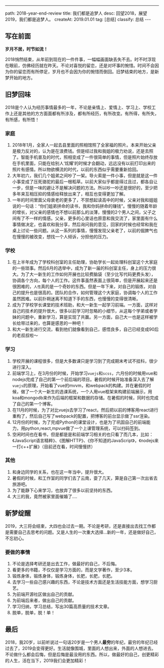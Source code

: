 ---
path: 2018-year-end-review
title: 我们都是追梦人
desc: 回望2018，展望2019，我们都是追梦人。
createAt: 2019.01.01
tag: [总结]
classify: 总结
​--- 
## 写在前面

**岁月不居，时节如流！**

2018悄然结束，从年前到现在的一件件事，一幅幅画面缺丢失不去。时不时浮现在眼前，仿佛经历就在昨天。不论对喜悦的留恋，还是对坏事的惋惜。时间不会因为你的留恋而有所停足，岁月也不会因为你的惋惜而倒回。旧梦结束的地方，是新梦开始的地方。

## 旧梦回味

2018是个人认为经历事情最多的一年，不论是亲情上、爱情上、学习上、学校工作上还是其他的方方面面都有所涉及，都有所经历，有所改变。有所得，有所失，有所感，有所悟！

### 家庭

1. 2018年1月，全家人一起去县里面的照相馆照了全家福的照片。本来开始父亲是极力反对的，认为是在浪费钱。但是经过我和我姐的极力劝说，还是去照了。智能手机普及的时代，照相变成了一件很简单的事情，但是照片始终存放在手机里面，只能在给别人‘炫耀’的时候才会翻动，远远没有以前打印出来的照片有感情。所以物欲横流的时代，以前的东西似乎需要重新拾回。
2. 大年初六，我们几个姐弟之间吵了一架。导火索是一件小事，但是就是这一件小事变成了压死骆驼的最后一根稻草。以前大家似乎都是得过且过，都各自让一步，但是一味的避让不是解决问题的方法。所以吵一吵还是很好的，至少把多年来互相压抑的情感给释放出来了，相互也变得更加了解。
3. 一年的时间里面父母衰老的更多了，不禁想起读高中的时候，父亲对我和姐姐说的一句话：“你们姐弟拼命的读书，我和你妈拼命的赚钱”。慢慢的随着年龄的增长，对父亲的感情也不想以前那么的淡薄，慢慢的2个男人之间，父子之间有了不一样的情感。父亲，更多的心里话也原意和我交流了，家里面有什么事情做决定，也喜欢和我分享，然后询问我的意见，回家的时候也经常和我在桌上讨论一些问题。从这一系列的事情，慢慢发现父亲老了，以前的倔脾气也在慢慢的被改变，想找一个人倾诉，分担他的压力。

### 学校

1. 在上半年成为了学校科创室的主任助理，协助学长一起处理科创室这个大家庭的一些琐事。然后6月的选举中，成为了新一届的科创室主任，身上的压力很大。为了大一新生的工作如何开展也比较费脑袋（至少比写代码更费头发），协调各个方向，每个人的工作。这件事虽然表面上很简单，但是开展起来还是很困难的，`人性`真的是一个奇妙的东西。但是一年下来，对自己的锻炼，对自己的提升也是很高的。团队的合作，如何管理这个大家庭，协调每个人的工作虽然困难。以前扑朔迷离不知道下手的东西，也慢慢的变得很清晰。
2. 成为了学校学长课堂的技术班助，和大一新生一起学习前端。一方面，这样对自己的技术的提升很大，很多以前学习时忽略的小细节，从这每个学弟或者学妹的问题中，重新学习，算是实现了共赢。另一方面，自己大一也是这样被学长给带过来的，也算是感恩的一种吧！
3. 和大一新生进行交流，看到他们就像看到自己，感悟良多，自己已经变成90后的老叔叔啦～

### 学习

1. 学校开展的课程很多，但是大多数课只是学习到了完成期末考试不挂科，很少进行深入。
2. 前端学习上，在3月份的时候，开始学习`vuejs`和`scss`，六月份的时候用vue和nodejs完成了自己的第一个前后端的项目。暑假的时候开始准备深入去了解`vuejs`的原理，开始看了vue的mvvm，和webpack的构建。并在暑假的时候，做了一个大一新生的选课系统，一个人用vue框架来构建前端展示，用koa和mongodb来作为后端的框架和数据的存储。在暑假的时候，同时也完成了自己的第一个博客。
3. 在11月的时候，为了对比vuejs去学习了react，然后把以前的博客用react进行重构了，然后自己写了webpack的配置，把博客的前台显示做了ssr渲染。
4. 12月份的时候，为了完成Python的课堂设计，也是为了巩固自己的前端能力，用python,react,mpvue做了一个上课管理系统，可以扫码签到。
5. 空闲时间也在看书，但是都是是和前端学习相关的也只看了而几本，比如：《JavaScript语言精粹》、《图解HTTP》、《你不知道的JavaScript》，《nodejs来一打c++扩展》（目前还在看，时间慢慢挤）

### 其他

1. 和身边同学的关系，也在这一年当中，提升很大。
2. 暑假的时候，和工作室的同学们去了云南，耍了几天，算是自己第一次出省去旅游吧。
3. 为了能静下心来学习，也放弃了很多以前坚持的东西。
4. 大三的我，竟然被家里面催婚了....

## 新梦绽醒

2019，大三将会结束，大四也会过去一期。不论是考研，还是直接出去找工作都是需要自己去思考的问题。又是人生的一次重大选择...新的一年，还是做好自己，不忘初心。

### 要做的事情

1. 不论是选择考研还是出去工作，做最好的自己，不后悔。
2. 看更多的书籍，不仅仅是学习方面的，而是文学著作，至少3本。
3. 锻炼身体，锻炼身体，锻炼身体，长肥，长肥，长肥。
4. 去学习一些自己感兴趣的东西，不论是技术方面还是生活技能方面，想学习厨艺。
5. 为前端开源社区做出自己的贡献。
6. 为前端后来者，做出自己的贡献。
7. 学习归纳，学习总结，写出30篇高质量的技术文章。
8. 脱单，脱单，脱！单！

## 最后

2018，我20岁，以前听说过一句话20岁是一个男人**最穷**的年纪，最穷的年纪已经过去了，2019会变得更好。生活就像围城，里面的人想出来，外面的人想进去。不论做什么都会后悔，但是后悔是最没用的东西。所以，做最好的自己，创更精彩的人生，活在当下，2019我们会更加精彩！